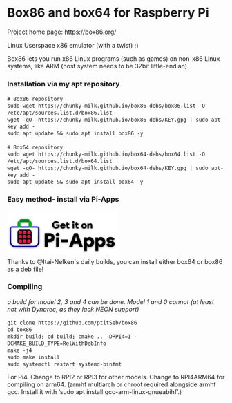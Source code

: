 # Box86 and box64 for Raspberry Pi
Project home page: https://box86.org/

Linux Userspace x86 emulator (with a twist) ;)

Box86 lets you run x86 Linux programs (such as games) on non-x86 Linux systems, like ARM (host system needs to be 32bit little-endian).

### Installation via my apt repository
```
# Box86 repository
sudo wget https://chunky-milk.github.io/box86-debs/box86.list -O /etc/apt/sources.list.d/box86.list
wget -qO- https://chunky-milk.github.io/box86-debs/KEY.gpg | sudo apt-key add -
sudo apt update && sudo apt install box86 -y

# Box64 repository
sudo wget https://chunky-milk.github.io/box64-debs/box64.list -O /etc/apt/sources.list.d/box64.list
wget -qO- https://chunky-milk.github.io/box64-debs/KEY.gpg | sudo apt-key add -
sudo apt update && sudo apt install box64 -y
```

### Easy method- install via Pi-Apps
[![badge](https://github.com/Botspot/pi-apps/blob/master/icons/badge.png?raw=true)](https://github.com/Botspot/pi-apps)  
Thanks to @Itai-Nelken's daily builds, you can install either box64 or box86 as a deb file!

### Compiling
*a build for model 2, 3 and 4 can be done. Model 1 and 0 cannot (at least not with Dynarec, as they lack NEON support)*

```
git clone https://github.com/ptitSeb/box86
cd box86
mkdir build; cd build; cmake .. -DRPI4=1 -DCMAKE_BUILD_TYPE=RelWithDebInfo
make -j4
sudo make install
sudo systemctl restart systemd-binfmt
```

For Pi4. Change to RPI2 or RPI3 for other models. Change to RPI4ARM64 for compiling on arm64. (armhf multiarch or chroot required alongside armhf gcc. Install it with ‘sudo apt install gcc-arm-linux-gnueabihf’.)
